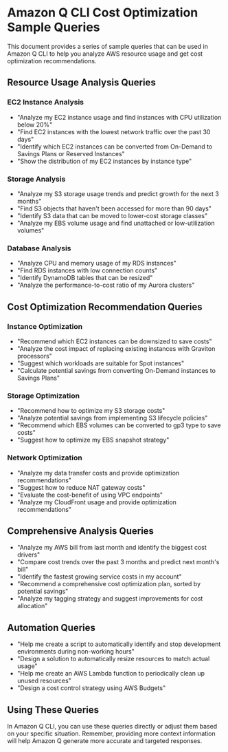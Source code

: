 # Amazon Q CLI Cost Optimization Sample Queries

This document provides a series of sample queries that can be used in Amazon Q CLI to help you analyze AWS resource usage and get cost optimization recommendations.

## Resource Usage Analysis Queries

### EC2 Instance Analysis
- "Analyze my EC2 instance usage and find instances with CPU utilization below 20%"
- "Find EC2 instances with the lowest network traffic over the past 30 days"
- "Identify which EC2 instances can be converted from On-Demand to Savings Plans or Reserved Instances"
- "Show the distribution of my EC2 instances by instance type"

### Storage Analysis
- "Analyze my S3 storage usage trends and predict growth for the next 3 months"
- "Find S3 objects that haven't been accessed for more than 90 days"
- "Identify S3 data that can be moved to lower-cost storage classes"
- "Analyze my EBS volume usage and find unattached or low-utilization volumes"

### Database Analysis
- "Analyze CPU and memory usage of my RDS instances"
- "Find RDS instances with low connection counts"
- "Identify DynamoDB tables that can be resized"
- "Analyze the performance-to-cost ratio of my Aurora clusters"

## Cost Optimization Recommendation Queries

### Instance Optimization
- "Recommend which EC2 instances can be downsized to save costs"
- "Analyze the cost impact of replacing existing instances with Graviton processors"
- "Suggest which workloads are suitable for Spot instances"
- "Calculate potential savings from converting On-Demand instances to Savings Plans"

### Storage Optimization
- "Recommend how to optimize my S3 storage costs"
- "Analyze potential savings from implementing S3 lifecycle policies"
- "Recommend which EBS volumes can be converted to gp3 type to save costs"
- "Suggest how to optimize my EBS snapshot strategy"

### Network Optimization
- "Analyze my data transfer costs and provide optimization recommendations"
- "Suggest how to reduce NAT gateway costs"
- "Evaluate the cost-benefit of using VPC endpoints"
- "Analyze my CloudFront usage and provide optimization recommendations"

## Comprehensive Analysis Queries

- "Analyze my AWS bill from last month and identify the biggest cost drivers"
- "Compare cost trends over the past 3 months and predict next month's bill"
- "Identify the fastest growing service costs in my account"
- "Recommend a comprehensive cost optimization plan, sorted by potential savings"
- "Analyze my tagging strategy and suggest improvements for cost allocation"

## Automation Queries

- "Help me create a script to automatically identify and stop development environments during non-working hours"
- "Design a solution to automatically resize resources to match actual usage"
- "Help me create an AWS Lambda function to periodically clean up unused resources"
- "Design a cost control strategy using AWS Budgets"

## Using These Queries

In Amazon Q CLI, you can use these queries directly or adjust them based on your specific situation. Remember, providing more context information will help Amazon Q generate more accurate and targeted responses.
